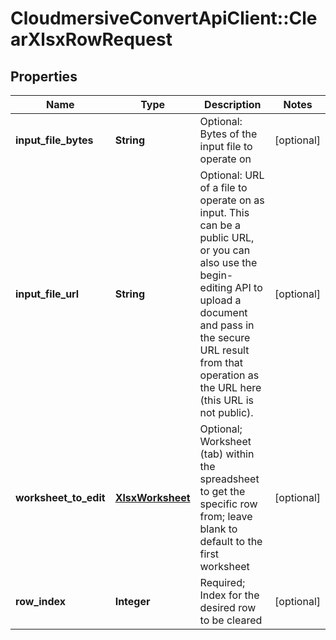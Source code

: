 # CloudmersiveConvertApiClient::ClearXlsxRowRequest

## Properties
Name | Type | Description | Notes
------------ | ------------- | ------------- | -------------
**input_file_bytes** | **String** | Optional: Bytes of the input file to operate on | [optional] 
**input_file_url** | **String** | Optional: URL of a file to operate on as input.  This can be a public URL, or you can also use the begin-editing API to upload a document and pass in the secure URL result from that operation as the URL here (this URL is not public). | [optional] 
**worksheet_to_edit** | [**XlsxWorksheet**](XlsxWorksheet.md) | Optional; Worksheet (tab) within the spreadsheet to get the specific row from; leave blank to default to the first worksheet | [optional] 
**row_index** | **Integer** | Required; Index for the desired row to be cleared | [optional] 


